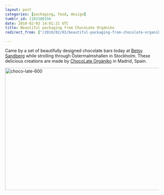 ```yaml
---
layout: post
categories: [packaging, food, design]
tumblr_id: 1102100156  
date: 2010-02-03 14:01:21 UTC
title: Beautiful packaging from ChocoLate Orgániko
redirect_from: ["/2010/02/03/beautiful-packaging-from-chocolate-organiko.html"]

---
```


Came by a set of beautifully designed chocolate bars today at [Betsy Sandberg](http://www.betsychoklad.se/) while strolling through 
Östermalmshallen in Stockholm. These delicious creations are made by 
[ChocoLate Orgániko](http://www.chocolateorganiko.es/) in Madrid, Spain.

[<img src="//farm3.static.flickr.com/2779/4327987302_49d09cf315_o.jpg" width="600" height="399" alt="choco-late-600">](http://www.chocolateorganiko.es/)
